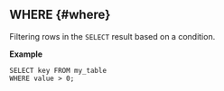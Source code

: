 ## WHERE {#where}

Filtering rows in the `SELECT`  result based on a condition.

**Example**

```yql
SELECT key FROM my_table
WHERE value > 0;
```

